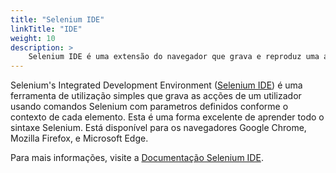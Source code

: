 ```yaml
---
title: "Selenium IDE"
linkTitle: "IDE"
weight: 10
description: >
    Selenium IDE é uma extensão do navegador que grava e reproduz uma acção do utilizador.
---
```


Selenium's Integrated Development Environment ([Selenium IDE](//selenium.dev/selenium-ide))
é uma ferramenta de utilização simples que grava as acções de um utilizador usando comandos Selenium com parametros definidos conforme o contexto de cada elemento.
Esta é uma forma excelente de aprender todo o sintaxe Selenium.
Está disponível para os navegadores Google Chrome, Mozilla Firefox, e Microsoft Edge.

Para mais informações, visite a [Documentação Selenium IDE](https://www.selenium.dev/selenium-ide/docs/en/introduction/getting-started).
